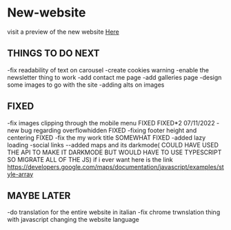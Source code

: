 # New-website
visit a preview of the new website [Here](https://new-website-9g7.pages.dev)



## THINGS TO DO NEXT
-fix readability of text on carousel
-create cookies warning
-enable the newsletter thing to work
-add contact me page
-add galleries page
-design some images to go with the site
-adding alts on images

## FIXED
-fix images clipping through the mobile menu FIXED FIXED*2 07/11/2022
-new bug regarding overflowhidden FIXED
-fixing footer height and centering FIXED
-fix the my work title SOMEWHAT FIXED
-added lazy loading
-social links
--added maps and its darkmode( COULD HAVE USED THE API TO MAKE IT DARKMODE BUT WOULD HAVE TO USE TYPESCRIPT SO MIGRATE ALL OF THE JS)
if i ever want here is the link https://developers.google.com/maps/documentation/javascript/examples/style-array

## MAYBE LATER
-do translation for the entire website in italian
-fix chrome trwnslation thing with javascript changing the website language 